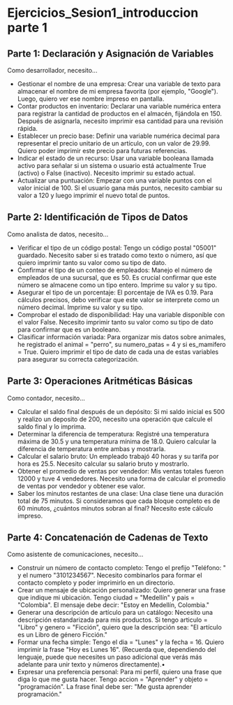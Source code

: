 # Ejercicios_Sesion1_introduccion parte 1

## Parte 1: Declaración y Asignación de Variables
Como desarrollador, necesito...

- Gestionar el nombre de una empresa: Crear una variable de texto para almacenar el nombre de mi empresa favorita (por ejemplo, "Google"). Luego,
quiero ver ese nombre impreso en pantalla.
- Contar productos en inventario: Declarar una variable numérica entera para registrar la cantidad de productos en el almacén, fijándola en 150. Después de asignarla, necesito imprimir esa cantidad para una revisión rápida.
- Establecer un precio base: Definir una variable numérica decimal para representar el precio unitario de un artículo, con un valor de 29.99. Quiero poder imprimir este precio para futuras referencias.
- Indicar el estado de un recurso: Usar una variable booleana llamada activo para señalar si un sistema o usuario está actualmente True (activo) o False (inactivo).
Necesito imprimir su estado actual.
- Actualizar una puntuación: Empezar con una variable puntos con el valor inicial
de 100. Si el usuario gana más puntos, necesito cambiar su valor a 120 y luego
imprimir el nuevo total de puntos.


## Parte 2: Identificación de Tipos de Datos
Como analista de datos, necesito...
- Verificar el tipo de un código postal: Tengo un código postal "05001" guardado.
Necesito saber si es tratado como texto o número, así que quiero imprimir tanto
su valor como su tipo de dato.
- Confirmar el tipo de un conteo de empleados: Manejo el número de empleados
de una sucursal, que es 50. Es crucial confirmar que este número se almacene como
un tipo entero. Imprime su valor y su tipo.
- Asegurar el tipo de un porcentaje: El porcentaje de IVA es 0.19. Para cálculos
precisos, debo verificar que este valor se interprete como un número decimal.
Imprime su valor y su tipo.
- Comprobar el estado de disponibilidad: Hay una variable disponible con el valor
False. Necesito imprimir tanto su valor como su tipo de dato para confirmar que es
un booleano.
- Clasificar información variada: Para organizar mis datos sobre animales, he
registrado el animal = "perro", su numero_patas = 4 y si es_mamifero = True.
Quiero imprimir el tipo de dato de cada una de estas variables para asegurar su
correcta categorización.


## Parte 3: Operaciones Aritméticas Básicas
Como contador, necesito...

- Calcular el saldo final después de un depósito: Si mi saldo inicial es 500 y realizo
un deposito de 200, necesito una operación que calcule el saldo final y lo imprima.
- Determinar la diferencia de temperatura: Registré una temperatura máxima de
30.5 y una temperatura mínima de 18.0. Quiero calcular la diferencia de
temperatura entre ambas y mostrarla.
- Calcular el salario bruto: Un empleado trabajó 40 horas y su tarifa por hora es 25.5. Necesito calcular su salario bruto y mostrarlo.
- Obtener el promedio de ventas por vendedor: Mis ventas totales fueron 12000 y tuve 4 vendedores. Necesito una forma de calcular el promedio de ventas por vendedor y obtener ese valor.
- Saber los minutos restantes de una clase: Una clase tiene una duración total de 75 minutos. Si consideramos que cada bloque completo es de 60 minutos, ¿cuántos minutos sobran al final? Necesito este cálculo impreso.


## Parte 4: Concatenación de Cadenas de Texto
Como asistente de comunicaciones, necesito...

- Construir un número de contacto completo: Tengo el prefijo "Teléfono: " y el numero "3101234567". Necesito combinarlos para formar el contacto completo y poder imprimirlo en un directorio.
- Crear un mensaje de ubicación personalizado: Quiero generar una frase que indique mi ubicación. Tengo ciudad = "Medellín" y pais = "Colombia". El mensaje debe decir: "Estoy en Medellín, Colombia."
- Generar una descripción de artículo para un catálogo: Necesito una descripción estandarizada para mis productos. Si tengo articulo = "Libro" y genero = "Ficción", quiero que la descripción sea: "El artículo es un Libro de género Ficción."
- Formar una fecha simple: Tengo el dia = "Lunes" y la fecha = 16. Quiero imprimir la frase "Hoy es Lunes 16". (Recuerda que, dependiendo del lenguaje, puede que necesites un paso adicional que verás más adelante para unir texto y números directamente).•
- Expresar una preferencia personal: Para mi perfil, quiero una frase que diga lo que me gusta hacer. Tengo accion = "Aprender" y objeto = "programación". La frase final debe ser: "Me gusta aprender programación."